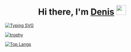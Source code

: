 <h1 align="center">Hi there, I'm <a href="https://daniilshat.ru/" target="_blank">Denis</a> 
<img src="https://github.com/blackcater/blackcater/raw/main/images/Hi.gif" height="32"/></h1>

[![Typing SVG](https://readme-typing-svg.herokuapp.com?color=000000&lines=I+am+a+student+of+the+qa.guru+school)](https://git.io/typing-svg)

[![trophy](https://github-profile-trophy.vercel.app/?username=DenisTimushevRumpelstilzchen)](https://github.com/DenisTimushevRumpelstilzchen/github-profile-trophy)

[![Top Langs](https://github-readme-stats.vercel.app/api/top-langs/?username=DenisTimushevRumpelstilzchen&layout=compact)](https://github.com/DenisTimushevRumpelstilzchen/github-readme-stats)
